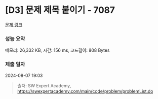# [D3] 문제 제목 붙이기 - 7087 

[문제 링크](https://swexpertacademy.com/main/code/problem/problemDetail.do?contestProbId=AWkIdD46A5EDFAXC) 

### 성능 요약

메모리: 26,332 KB, 시간: 156 ms, 코드길이: 808 Bytes

### 제출 일자

2024-08-07 19:03



> 출처: SW Expert Academy, https://swexpertacademy.com/main/code/problem/problemList.do